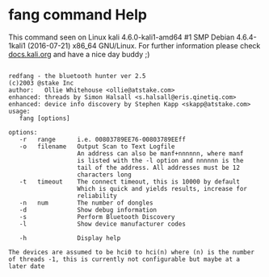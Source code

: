 # fang command Help
 
 This command seen on Linux kali 4.6.0-kali1-amd64 #1 SMP Debian 4.6.4-1kali1 (2016-07-21) x86_64 GNU/Linux. For further information please check [docs.kali.org](docs.kali.org) and have a nice day buddy ;) 

~~~

redfang - the bluetooth hunter ver 2.5
(c)2003 @stake Inc
author:   Ollie Whitehouse <ollie@atstake.com>
enhanced: threads by Simon Halsall <s.halsall@eris.qinetiq.com>
enhanced: device info discovery by Stephen Kapp <skapp@atstake.com>
usage:
   fang [options]

options:
   -r	range      i.e. 00803789EE76-00803789EEff
   -o	filename   Output Scan to Text Logfile
     	           An address can also be manf+nnnnnn, where manf
     	           is listed with the -l option and nnnnnn is the
     	           tail of the address. All addresses must be 12
     	           characters long
   -t	timeout    The connect timeout, this is 10000 by default
     	           Which is quick and yields results, increase for
     	           reliability
   -n	num        The number of dongles
   -d	           Show debug information
   -s	           Perform Bluetooth Discovery
   -l	           Show device manufacturer codes

   -h              Display help

The devices are assumed to be hci0 to hci(n) where (n) is the number
of threads -1, this is currently not configurable but maybe at a
later date

~~~
